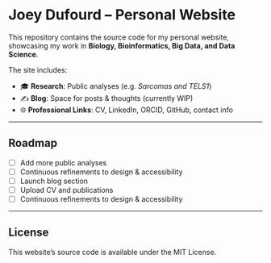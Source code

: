 # Joey Dufourd – Personal Website  

This repository contains the source code for my personal website, showcasing my work in **Biology, Bioinformatics, Big Data, and Data Science**.  

The site includes:  
- 🎓 **Research**: Public analyses (e.g. *Sarcomas and TELS1*)  
- ✍️ **Blog**: Space for posts & thoughts (currently WIP)  
- 🌐 **Professional Links**: CV, LinkedIn, ORCID, GitHub, contact info

---

## Roadmap  
- [ ] Add more public analyses
- [ ] Continuous refinements to design & accessibility 
- [ ] Launch blog section  
- [ ] Upload CV and publications
- [ ] Continuous refinements to design & accessibility  

---

## License  
This website’s source code is available under the MIT License.  
